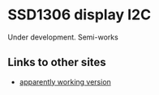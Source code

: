 # SSD1306 display I2C

Under development. Semi-works

## Links to other sites

* [apparently working version](http://embedded-lab.com/blog/stm8-microcontrollers-final-chapters/3/)
